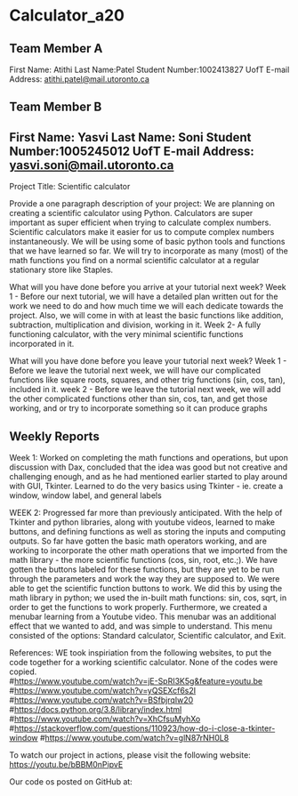 # Calculator_a20

Team Member A
-------------
First Name: Atithi 
Last Name:Patel	
Student Number:1002413827
UofT E-mail Address: atithi.patel@mail.utoronto.ca


Team Member B
-------------
First Name: Yasvi
Last Name: Soni
Student Number:1005245012
UofT E-mail Address: yasvi.soni@mail.utoronto.ca
--------

Project Title: Scientific calculator 


Provide a one paragraph description of your project:
We are planning on creating a scientific calculator using Python. Calculators are super important as super efficient when trying to calculate complex numbers. Scientific calculators make it easier for us to compute complex numbers instantaneously. We will be using some of basic python tools and functions that we have learned so far. We will try to incorporate as many (most) of the math functions you find on a normal scientific calculator at a regular stationary store like Staples. 


What will you have done before you arrive at your tutorial next week?
Week 1 - Before our next tutorial, we will have a detailed plan written out for the work we need to do and how much time we will each dedicate towards the project. Also, we will come in with at least the basic functions like addition, subtraction, multiplication and division, working in it. 
Week 2-  A fully functioning calculator, with the very minimal scientific functions incorporated in it. 

What will you have done before you leave your tutorial next week?
Week 1 - Before we leave the tutorial next week, we will have our complicated functions like square roots, squares, and other trig functions (sin, cos, tan), included in it. 
week 2 - Before we leave the tutorial next week, we will add the other complicated functions other than sin, cos, tan, and get those working, and or try to incorporate something so it can produce graphs  


Weekly Reports
--------------
Week 1: Worked on completing the math functions and operations, but upon discussion with Dax, concluded that the idea was good but not creative and challenging enough, and as he had mentioned earlier started to play around with GUI, Tkinter. Learned to do the very basics using Tkinter - ie. create a window, window label, and general labels

WEEK 2: Progressed far more than previously anticipated. With the help of Tkinter and python libraries, along with youtube videos, learned to make buttons, and defining functions as well as storing the inputs and computing outputs. So far have gotten the basic math operators working, and are working to incorporate the other math operations that we imported from the math library - the more scientific functions (cos, sin, root, etc.;). We have gotten the buttons labeled for these functions, but they are yet to be run through the parameters and work the way they are supposed to. We were able to get the scientific function buttons to work. We did this by using the math library in python; we used the in-built math functions: sin, cos, sqrt, in order to get the functions to work properly. Furthermore, we created a menubar learning from a Youtube video. This menubar was an additional effect that we wanted to add, and was simple to understand. This menu consisted of the options: Standard calculator, Scientific calculator, and Exit. 

References:
WE took inspiriation from the following websites, to put the code together for a working scientific calculator. None of the codes were copied.  
#https://www.youtube.com/watch?v=jE-SpRI3K5g&feature=youtu.be
#https://www.youtube.com/watch?v=yQSEXcf6s2I
#https://www.youtube.com/watch?v=BSfbjrqIw20
#https://docs.python.org/3.8/library/index.html
#https://www.youtube.com/watch?v=XhCfsuMyhXo
#https://stackoverflow.com/questions/110923/how-do-i-close-a-tkinter-window
#https://www.youtube.com/watch?v=glN87rNH0L8

To watch our project in actions, please visit the following website: 
https://youtu.be/bBBM0nPipvE

Our code os posted on GitHub at: 



